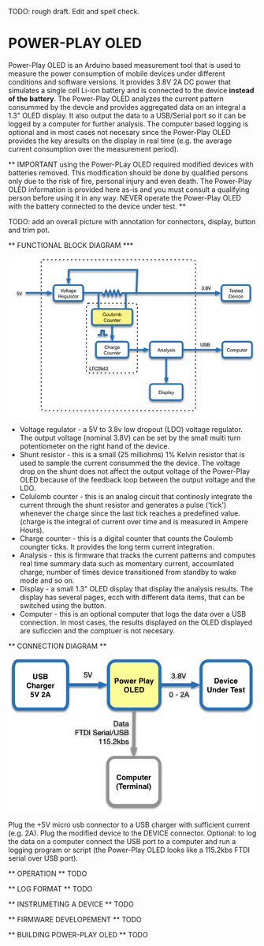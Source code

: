 TODO: rough draft. Edit and spell check.

POWER-PLAY OLED
===============

Power-Play OLED is an Arduino based measurement tool that is used to measure the power consumption of mobile devices under different conditions and software versions. It provides 3.8V 2A DC power that simulates a single cell Li-ion battery and is connected to the device **instead of the battery**. The Power-Play OLED analyzes the current pattern consummed by the devcie and provides aggregated data on an integral a 1.3" OLED display. It also output the data to a USB/Serial port so it can be logged by a computer for further analysis. The computer based logging is optional and in most cases not necesary since the Power-Play OLED provides the key aresults on the display in real time (e.g. the average current consumption over the measurement period).

** IMPORTANT using the Power-PLay OLED required modified devices with batteries removed. This modification should be done by qualified persons only due to the risk of fire, personal injury and even death. The Power-Play OLED information is provided here as-is and you must consult a qualifying person before using it in any way. NEVER operate the Power-Play OLED with the battery connected to the device under test. **

TODO: add an overall picture with annotation for connectors, display, button and trim pot.

** FUNCTIONAL BLOCK DIAGRAM ***

![](doc/block_diagram.png)

* Voltage regulator - a 5V to 3.8v low dropout (LDO) voltage regulator. The output voltage (nominal 3.8V) can be set by the small multi turn potentiometer on the right hand of the device.
* Shunt resistor - this is a small (25 milliohms) 1% Kelvin resistor that is used to sample the current consummed the the device. The voltage drop on the shunt does not affect the output voltage of the Power-Play OLED because of the feedback loop between the output voltage and the LDO.
* Colulomb counter - this is an analog circuit that continosly integrate the current through the shunt resistor and generates a pulse ('tick') whenever the charge since the last tick reaches a predefined value. (charge is the integral of current over time and is measured in Ampere Hours).
* Charge counter - this is a digital counter that counts the Coulomb coungter ticks. It provides the long term current integration.
* Analysis - this is firmware that tracks the current patterns and computes real time summary data such as momentary current, accoumlated charge, number of times device transitioned from standby to wake mode and so on.
* Display - a small 1.3" OLED display that display the analysis results. The display has several pages, ecch with different data items, that can be switched using the button.
* Computer - this is an optional computer that logs the data over a USB connection. In most cases, the results displayed on the OLED displayed are suficcien and the comptuer is not necesary. 


** CONNECTION DIAGRAM **

![](doc/connection_diagram.png)

Plug the +5V micro usb connector to a USB charger with sufficient current (e.g. 2A). Plug the modified device to the DEVICE connector. Optional: to log the data on a computer connect the USB port to a computer and run a logging program or script (the Power-Play OLED looks like a 115.2kbs FTDI serial over USB port).

** OPERATION **
TODO

** LOG FORMAT **
TODO

** INSTRUMETING A DEVICE **
TODO

** FIRMWARE DEVELOPEMENT **
TODO

** BUILDING POWER-PLAY OLED **
TODO

